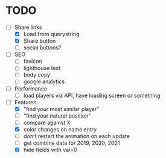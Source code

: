 # TODO

- [ ] Share links
  - [x] Load from querystring
  - [x] Share button
  - [ ] social buttons?
- [ ] SEO
  - [ ] favicon
  - [ ] lighthouse test
  - [ ] body copy
  - [ ] google analytics
- [ ] Performance
  - [ ] load players via API, have loading screen or something
- [ ] Features
  - [x] "find your most similar player"
  - [ ] "find your natural position"
  - [ ] compare against X
  - [x] color changes on name entry
  - [ ] don't restart the animation on each update
  - [ ] get combine data for 2019, 2020, 2021
  - [x] hide fields with val=0
